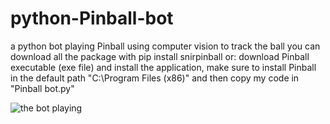 # python-Pinball-bot
a python bot playing Pinball using computer vision to track the ball
you can download all the package with pip install snirpinball or:
download Pinball executable (exe file) and install the application, make sure to install Pinball in the default path "C:\Program Files (x86)" and then copy my code in "Pinball bot.py"








![the bot playing](https://media.giphy.com/media/u5xyeDMbHXY1WdOQ3U/giphy.gif)











